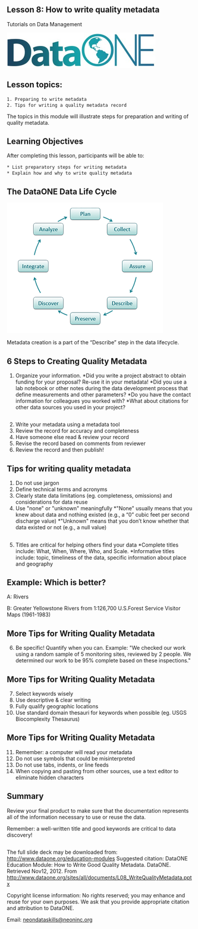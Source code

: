 ## Lesson 8: How to write quality metadata

Tutorials on Data Management


![](images/quality-metadata/DataONE_LOGO.jpg)



## Lesson topics:
	1. Preparing to write metadata
	2. Tips for writing a quality metadata record






<section>
  <aside class="notes">
    The topics in this module will illustrate steps for preparation and writing of quality metadata. 

  </aside>
</section>





## Learning Objectives

After completing this lesson, participants will be able to:

	* List preparatory steps for writing metadata
	* Explain how and why to write quality metadata


## The DataONE Data Life Cycle


![](images/quality-metadata/datalifecycle.jpg)


<section>
  <aside class="notes">
    Metadata creation is a part of the “Describe” step in the data lifecycle. 


  </aside>
</section>



##  6 Steps to Creating Quality Metadata
1. Organize your information.
	*Did you write a project abstract to obtain funding for your proposal? Re-use it in your metadata! 
	*Did you use a lab notebook or other notes during the data development process that define measurements and other parameters? 
	*Do you have the contact information for colleagues you worked with?
	*What about citations for other data sources you used in your project?



## 
2. Write your metadata using a metadata tool
3. Review the record for accuracy and completeness
4. Have someone else read & review your record
5. Revise the record based on comments from reviewer
6. Review the record and then publish!



## Tips for writing quality metadata
1. Do not use jargon
2. Define technical terms and acronyms
3. Clearly state data limitations (eg. completeness, omissions) and considerations for data reuse
4. Use "none" or "unknown" meaningfully
	*"None" usually means that you knew about data and nothing existed (e.g., a “0” cubic feet per second discharge value)
	*"Unknown" means that you don’t know whether that data existed or not (e.g., a null value)

## 
5. Titles are critical for helping others find your data
	*Complete titles include: What, When, Where, Who, and Scale.
	*Informative titles include: topic, timeliness of the data, specific information about place and geography

## Example: Which is better?

A: Rivers

B: Greater Yellowstone Rivers from 1:126,700 U.S.Forest Service Visitor Maps (1961-1983)


## More Tips for Writing Quality Metadata
6. Be specific! Quantify when you can.
	Example: 
	"We checked our work using a random sample of 5 monitoring sites, reviewed by 2 people. We determined our work to be 95% complete based on these inspections."


## More Tips for Writing Quality Metadata
7. Select keywords wisely
8. Use descriptive & clear writing
9. Fully qualify geographic locations
10. Use standard domain thesauri for keywords when possible (eg. USGS Biocomplexity Thesaurus)


## More Tips for Writing Quality Metadata
11. Remember: a computer will read your metadata
12. Do not use symbols that could be misinterpreted 
13. Do not use tabs, indents, or line feeds
14. When copying and pasting from other sources, use a text editor to eliminate hidden characters 


## Summary

Review your final product to make sure that the documentation represents all of the information necessary to use or reuse the data.

Remember: a well-written title and good keywords are critical to data discovery!

## 
The full slide deck may be downloaded from: http://www.dataone.org/education-modules
Suggested citation:
DataONE Education Module: How to Write Good Quality Metadata. DataONE. Retrieved Nov12, 2012. From http://www.dataone.org/sites/all/documents/L08_WriteQualityMetadata.pptx 

Copyright license information: No rights reserved; you may enhance and reuse for your own purposes.  We ask that you provide appropriate citation and attribution to DataONE.












Email: neondataskills@neoninc.org

